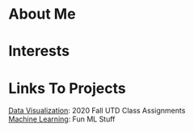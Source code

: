 # About Me

# Interests


# Links To Projects
[Data Visualization](/DataVisualization): 2020 Fall UTD Class Assignments\
[Machine Learning](/MachineLearning): Fun ML Stuff
